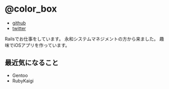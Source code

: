 # @color_box

* [github](https://github.com/colorbox)
* [twitter](https://twitter.com/color_box)

Railsでお仕事をしています。
永和システムマネジメントの方から来ました。
趣味でiOSアプリを作っています。

## 最近気になること

* Gentoo
* RubyKaigi

